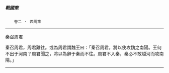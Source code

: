 

##### 戰國策
　　`卷二 ‧ 西周策`

* * *

秦召周君

秦召周君，周君難往。或為周君謂魏王曰：「秦召周君，將以使攻魏之南陽。王何不出于河南？周君聞之，將以為辭于秦而不往。周君不入秦，秦必不敢越河而攻南陽。」

* * *

